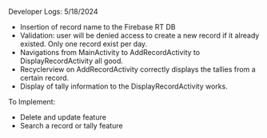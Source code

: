Developer Logs:
5/18/2024
- Insertion of record name to the Firebase RT DB
- Validation: user will be denied access to create a new record if it already existed. Only one record exist per day.
- Navigations from MainActivity to AddRecordActivity to DisplayRecordActivity all good.
- Recyclerview on AddRecordActivity correctly displays the tallies from a certain record.
- Display of tally information to the DisplayRecordActivity works.


To Implement:
- Delete and update feature
- Search a record or tally feature

